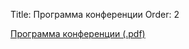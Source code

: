 Title: Программа конференции
Order: 2

[Программа конференции (.pdf)](files/Научная%20программа%202021.pdf)

